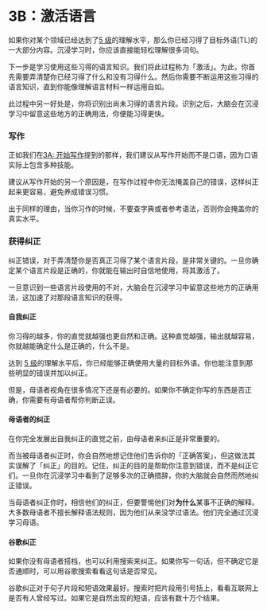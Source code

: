 # 3B：激活语言

如果你对某个领域已经达到了[5 级](https://refold.la/simplified/stage-2/a/measure-comprehension#Level-5-Comfortable)的理解水平，那么你已经习得了目标外语(TL)的一大部分内容。沉浸学习时，你应该直接能轻松理解很多词句。

下一步是学习使用这些习得的语言知识。我们将此过程称为「激活」。为此，你首先需要弄清楚你已经习得了什么和没有习得什么。然后你需要不断运用这些习得的语言知识，直到你能像理解语言材料一样运用自如。

此过程中另一好处是，你将识别出尚未习得的语言片段。识别之后，大脑会在沉浸学习中留意这些地方的正确用法，你便能习得更快。

### 写作

正如我们在[3A: 开始写作](https://refold.la/simplified/stage-3/a/start-writing#Writing)提到的那样，我们建议从写作开始而不是口语，因为口语实际上包含多种技能。

建议从写作开始的另一个原因是，在写作过程中你无法掩盖自己的错误，这样纠正起来更容易，避免养成错误习惯。

出于同样的理由，当你习作的时候，不要查字典或者参考语法，否则你会掩盖你的真实水平。

### 获得纠正

纠正错误，对于弄清楚你是否真正习得了某个语言片段，是非常关键的。一旦你确定某个语言片段是正确的，你就能在输出时自信地使用，将其激活了。

一旦意识到一些语言片段使用的不对，大脑会在沉浸学习中留意这些地方的正确用法，这加速了对那段语言知识的获得。

#### 自我纠正

你习得的越多，你的直觉就越强也更自然和正确。这种直觉越强，输出就越容易，你就越能确定什么是正确的，什么不是。

达到 [5 级](https://refold.la/simplified/stage-2/a/measure-comprehension#Level-5-Comfortable)的理解水平后，你已经能够正确使用大量的目标外语。你也能注意到那些明显的错误并加以纠正。

但是，母语者视角在很多情况下还是有必要的。如果你不确定你写的东西是否正确，你需要有母语者帮你判断正误。

#### 母语者的纠正

在你完全发展出自我纠正的直觉之前，由母语者来纠正是非常重要的。

而当被母语者纠正时，你会自然地想记住他们告诉你的「正确答案」，但这做法其实误解了「纠正」的目的。记住，纠正的目的是帮助你注意到错误，而不是纠正它们。一旦你在沉浸学习中看到了足够多次的正确措辞，你的大脑就会自然而然地纠正错误。

当母语者纠正你时，相信他们的纠正，但要警惕他们对**为什么**某事不正确的解释。大多数母语者不擅长解释语法规则，因为他们从来没学过语法。他们完全通过沉浸学习母语。

#### 谷歌纠正

如果你没有母语者搭档，也可以利用搜索来纠正。如果你写一句话，但不确定它是否通顺时，可以用谷歌搜索看看这句话是否常见。

谷歌纠正对于句子片段和短语效果最好。搜索时把片段用引号括上，看看互联网上是否有人曾经写过。如果它是自然出现的短语，应该有数十万个结果。